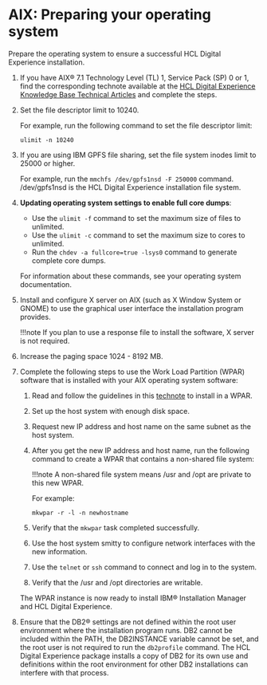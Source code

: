 # AIX: Preparing your operating system

Prepare the operating system to ensure a successful HCL Digital Experience installation.

1.  If you have AIX® 7.1 Technology Level \(TL\) 1, Service Pack \(SP\) 0 or 1, find the corresponding technote available at the [HCL Digital Experience Knowledge Base Technical Articles](https://support.hcltechsw.com/csm?id=kb_category&kb_category=c0ef98b71bb0778083cb86e9cd4bcbf2) and complete the steps.

2.  Set the file descriptor limit to 10240.

    For example, run the following command to set the file descriptor limit:

    ```
    ulimit -n 10240
    ```

3.  If you are using IBM GPFS file sharing, set the file system inodes limit to 25000 or higher.

    For example, run the `mmchfs /dev/gpfs1nsd -F 250000` command. /dev/gpfs1nsd is the HCL Digital Experience installation file system.

4.  **Updating operating system settings to enable full core dumps**:

    -   Use the `ulimit -f` command to set the maximum size of files to unlimited.
    -   Use the `ulimit -c` command to set the maximum size to cores to unlimited.
    -   Run the `chdev -a fullcore=true -lsys0` command to generate complete core dumps.
    
    For information about these commands, see your operating system documentation.

5.  Install and configure X server on AIX (such as X Window System or GNOME) to use the graphical user interface the installation program provides.

    !!!note
        If you plan to use a response file to install the software, X server is not required.

6.  Increase the paging space 1024 - 8192 MB.

7.  Complete the following steps to use the Work Load Partition (WPAR) software that is installed with your AIX operating system software:

    1.  Read and follow the guidelines in this [technote](https://support.hcltechsw.com/csm) to install in a WPAR.

    2.  Set up the host system with enough disk space.

    3.  Request new IP address and host name on the same subnet as the host system.

    4.  After you get the new IP address and host name, run the following command to create a WPAR that contains a non-shared file system:

        !!!note
            A non-shared file system means /usr and /opt are private to this new WPAR.

        For example:

        ```
        mkwpar -r -l -n newhostname
        ```

    5.  Verify that the `mkwpar` task completed successfully.

    6.  Use the host system smitty to configure network interfaces with the new information.

    7.  Use the `telnet` or `ssh` command to connect and log in to the system.

    8.  Verify that the /usr and /opt directories are writable.

    The WPAR instance is now ready to install IBM® Installation Manager and HCL Digital Experience.

8.  Ensure that the DB2® settings are not defined within the root user environment where the installation program runs. DB2 cannot be included within the PATH, the DB2INSTANCE variable cannot be set, and the root user is not required to run the `db2profile` command. The HCL Digital Experience package installs a copy of DB2 for its own use and definitions within the root environment for other DB2 installations can interfere with that process.



